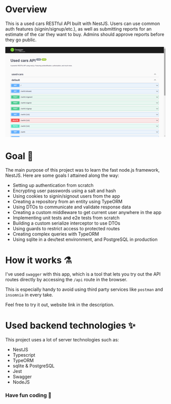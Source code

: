 # Overview

This is a used cars RESTful API built with NestJS. Users can use common auth features (signin/signup/etc.), as well as submitting reports for an estimate of the car they want to buy. Admins should approve reports before they go public.

![swagger preview](src/images/preview.png)

# Goal 🎯

The main purpose of this project was to learn the fast node.js framework, NestJS. Here are some goals I attained along the way:

- Setting up authentication from scratch
- Encrypting user passwords using a salt and hash
- Using cookies to signin/signout users from the app
- Creating a repository from an entity using TypeORM
- Using DTOs to communicate and validate response data
- Creating a custom middleware to get current user anywhere in the app
- Implementing unit tests and e2e tests from scratch
- Building a custom serialize interceptor to use DTOs
- Using guards to restrict access to protected routes
- Creating complex queries with TypeORM
- Using sqlite in a dev/test environment, and PostgreSQL in production

# How it works ⚗️

I've used `swagger` with this app, which is a tool that lets you try out the API routes directly by accessing the `/api` route in the browser.

This is especially handy to avoid using third party services like `postman` and `insomnia` in every take.

Feel free to try it out, website link in the description.

# Used backend technologies ✨

This project uses a lot of server technologies such as:

- NestJS
- Typescript
- TypeORM
- sqlite & PostgreSQL
- Jest
- Swagger
- NodeJS

### Have fun coding 🚀
